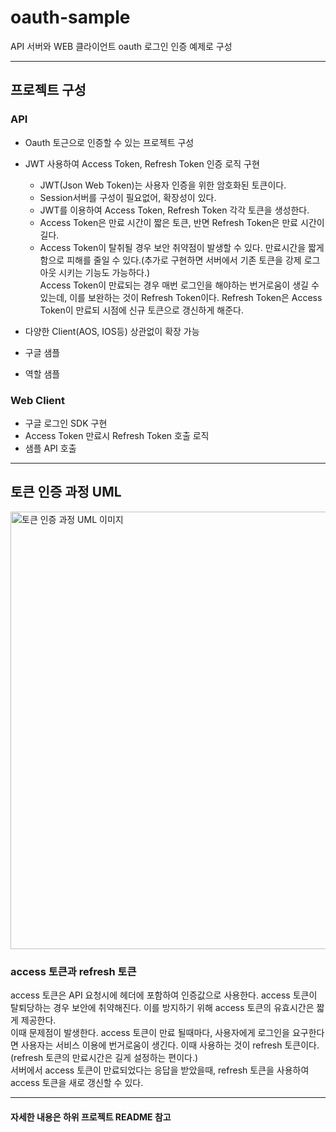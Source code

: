 # oauth-sample
API 서버와 WEB 클라이언트 oauth 로그인 인증 예제로 구성

------------
## 프로젝트 구성

### API
* Oauth 토근으로 인증할 수 있는 프로젝트 구성
* JWT 사용하여 Access Token, Refresh Token 인증 로직 구현
  * JWT(Json Web Token)는 사용자 인증을 위한 암호화된 토큰이다.
  * Session서버를 구성이 필요없어, 확장성이 있다.
  * JWT를 이용하여 Access Token, Refresh Token 각각 토큰을 생성한다.
  * Access Token은 만료 시간이 짧은 토큰, 반면 Refresh Token은 만료 시간이 길다.
  * Access Token이 탈취될 경우 보안 취약점이 발생할 수 있다. 만료시간을 짧게함으로 피해를 줄일 수 있다.(추가로 구현하면 서버에서 기존 토큰을 강제 로그아웃 시키는 기능도 가능하다.)    
    Access Token이 만료되는 경우 매번 로그인을 해야하는 번거로움이 생길 수 있는데, 이를 보완하는 것이 Refresh Token이다.
    Refresh Token은 Access Token이 만료되 시점에 신규 토큰으로 갱신하게 해준다.  
     
* 다양한 Client(AOS, IOS등) 상관없이 확장 가능
* 구글 샘플
* 역할 샘플

### Web Client
* 구글 로그인 SDK 구현
* Access Token 만료시 Refresh Token 호출 로직
* 샘플 API 호출

------------
## 토큰 인증 과정 UML
<img src="https://user-images.githubusercontent.com/17292878/184908486-839ed384-6aa7-43f0-8632-366552013822.png" width="700" alt="토큰 인증 과정 UML 이미지" />

### access 토큰과 refresh 토큰
access 토큰은 API 요청시에 헤더에 포함하여 인증값으로 사용한다. access 토큰이 탈퇴당하는 경우 보안에 취약해진다. 이를 방지하기 위해 access 토큰의 유효시간은 짧게 제공한다.  
이때 문제점이 발생한다. access 토큰이 만료 될때마다, 사용자에게 로그인을 요구한다면 사용자는 서비스 이용에 번거로움이 생긴다. 이때 사용하는 것이 refresh 토큰이다. (refresh 토큰의 만료시간은 길게 설정하는 편이다.)  
서버에서 access 토큰이 만료되었다는 응답을 받았을때, refresh 토큰을 사용하여 access 토큰을 새로 갱신할 수 있다.

------------
#### 자세한 내용은 하위 프로젝트 README 참고